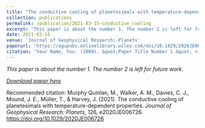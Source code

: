 ```yaml
---
title: "The conductive cooling of planetesimals with temperature-dependent properties"
collection: publications
permalink: /publication/2021-03-15-conductive_cooling
excerpt: 'This paper is about the number 1. The number 2 is left for future work.'
date: 2021-03-15
venue: 'Journal of Geophysical Research: Planets'
paperurl: 'https://agupubs.onlinelibrary.wiley.com/doi/10.1029/2020JE006726'
citation: 'Your Name, You. (2009). &quot;Paper Title Number 1.&quot; <i>Journal 1</i>. 1(1).'
---
```


*This paper is about the number 1. The number 2 is left for future work.*

*[Download paper here](http://academicpages.github.io/files/paper1.pdf)*

Recommended citation:  Murphy Quinlan, M., Walker, A. M., Davies, C. J., Mound, J. E., Müller, T., & Harvey, J. (2021). The conductive cooling of planetesimals with temperature-dependent properties. *Journal of Geophysical Research: Planets,* 126, e2020JE006726. https://doi.org/10.1029/2020JE006726 
